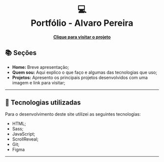 <h1 align="center">
  💻<br>Portfólio - Alvaro Pereira
</h1>

<h4 align="center"><a href="https://alvaropereiraportfolio-dhyo3qrox-alvpers-projects.vercel.app">Clique para visitar o projeto</a></h4>

## 📚 Seções

- **Home:** Breve apresentação;
- **Quem sou:** Aqui explico o que faço e algumas das tecnologias que uso;
- **Projetos:** Apresento os principais projetos desenvolvidos com uma imagem e link para visitar;

---

## 💼 Tecnologias utilizadas

Para o desenvolvimento deste site utilizei as seguintes tecnologias:

- HTML;
- Sass;
- JavaScript;
- ScrollReveal;
- Git;
- Figma

---
